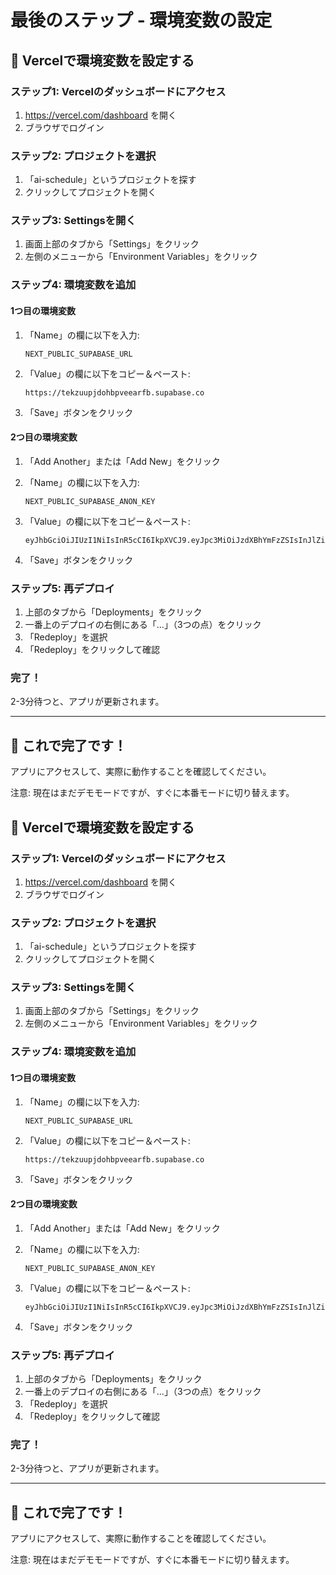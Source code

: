 # 最後のステップ - 環境変数の設定

## 🔧 Vercelで環境変数を設定する

### ステップ1: Vercelのダッシュボードにアクセス
1. https://vercel.com/dashboard を開く
2. ブラウザでログイン

### ステップ2: プロジェクトを選択
1. 「ai-schedule」というプロジェクトを探す
2. クリックしてプロジェクトを開く

### ステップ3: Settingsを開く
1. 画面上部のタブから「Settings」をクリック
2. 左側のメニューから「Environment Variables」をクリック

### ステップ4: 環境変数を追加

#### 1つ目の環境変数
1. 「Name」の欄に以下を入力:
   ```
   NEXT_PUBLIC_SUPABASE_URL
   ```

2. 「Value」の欄に以下をコピー＆ペースト:
   ```
   https://tekzuupjdohbpveearfb.supabase.co
   ```

3. 「Save」ボタンをクリック

#### 2つ目の環境変数
1. 「Add Another」または「Add New」をクリック
2. 「Name」の欄に以下を入力:
   ```
   NEXT_PUBLIC_SUPABASE_ANON_KEY
   ```

3. 「Value」の欄に以下をコピー＆ペースト:
   ```
   eyJhbGciOiJIUzI1NiIsInR5cCI6IkpXVCJ9.eyJpc3MiOiJzdXBhYmFzZSIsInJlZiI6InRla3p1dXBqZG9oYnB2ZWVhcmZiIiwicm9sZSI6ImFub24iLCJpYXQiOjE3NjEzMDk1OTAsImV4cCI6MjA3Njg4NTU5MH0.9XiUxWizidhkK5BlkgqRyqkk5BWKydN8axjYKvsOOz4
   ```

4. 「Save」ボタンをクリック

### ステップ5: 再デプロイ
1. 上部のタブから「Deployments」をクリック
2. 一番上のデプロイの右側にある「...」（3つの点）をクリック
3. 「Redeploy」を選択
4. 「Redeploy」をクリックして確認

### 完了！
2-3分待つと、アプリが更新されます。

---

## 🎉 これで完了です！

アプリにアクセスして、実際に動作することを確認してください。

注意: 現在はまだデモモードですが、すぐに本番モードに切り替えます。

## 🔧 Vercelで環境変数を設定する

### ステップ1: Vercelのダッシュボードにアクセス
1. https://vercel.com/dashboard を開く
2. ブラウザでログイン

### ステップ2: プロジェクトを選択
1. 「ai-schedule」というプロジェクトを探す
2. クリックしてプロジェクトを開く

### ステップ3: Settingsを開く
1. 画面上部のタブから「Settings」をクリック
2. 左側のメニューから「Environment Variables」をクリック

### ステップ4: 環境変数を追加

#### 1つ目の環境変数
1. 「Name」の欄に以下を入力:
   ```
   NEXT_PUBLIC_SUPABASE_URL
   ```

2. 「Value」の欄に以下をコピー＆ペースト:
   ```
   https://tekzuupjdohbpveearfb.supabase.co
   ```

3. 「Save」ボタンをクリック

#### 2つ目の環境変数
1. 「Add Another」または「Add New」をクリック
2. 「Name」の欄に以下を入力:
   ```
   NEXT_PUBLIC_SUPABASE_ANON_KEY
   ```

3. 「Value」の欄に以下をコピー＆ペースト:
   ```
   eyJhbGciOiJIUzI1NiIsInR5cCI6IkpXVCJ9.eyJpc3MiOiJzdXBhYmFzZSIsInJlZiI6InRla3p1dXBqZG9oYnB2ZWVhcmZiIiwicm9sZSI6ImFub24iLCJpYXQiOjE3NjEzMDk1OTAsImV4cCI6MjA3Njg4NTU5MH0.9XiUxWizidhkK5BlkgqRyqkk5BWKydN8axjYKvsOOz4
   ```

4. 「Save」ボタンをクリック

### ステップ5: 再デプロイ
1. 上部のタブから「Deployments」をクリック
2. 一番上のデプロイの右側にある「...」（3つの点）をクリック
3. 「Redeploy」を選択
4. 「Redeploy」をクリックして確認

### 完了！
2-3分待つと、アプリが更新されます。

---

## 🎉 これで完了です！

アプリにアクセスして、実際に動作することを確認してください。

注意: 現在はまだデモモードですが、すぐに本番モードに切り替えます。
